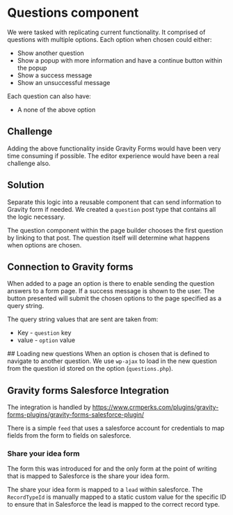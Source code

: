 # Questions component

We were tasked with replicating current functionality. It comprised of questions with multiple options. Each option when chosen could either:
- Show another question
- Show a popup with more information and have a continue button within the popup
- Show a success message
- Show an unsuccessful message

Each question can also have:
-	A none of the above option

## Challenge
Adding the above functionality inside Gravity Forms would have been very time consuming if possible. The editor experience would have been a real challenge also.

## Solution
Separate this logic into a reusable component that can send information to Gravity form if needed. We created a `question` post type that contains all the logic necessary. 

The question component within the page builder chooses the first question by linking to that post. The question itself will determine what happens when options are chosen. 

## Connection to Gravity forms
When added to a page an option is there to enable sending the question answers to a form page. If a success message is shown to the user. The button presented will submit the chosen options to the page specified as a query string.

The query string values that are sent are taken from:
- Key - `question` key
- value - `option` value

## Loading new questions
When an option is chosen that is defined to navigate to another question. We use `wp-ajax` to load in the new question from the question id stored on the option (`questions.php`). 

## Gravity forms Salesforce Integration
The integration is handled by https://www.crmperks.com/plugins/gravity-forms-plugins/gravity-forms-salesforce-plugin/

There is a simple `feed` that uses a salesforce account for credentials to map fields from the form to fields on salesforce.

### Share your idea form
The form this was introduced for and the only form at the point of writing that is mapped to Salesforce is the share your idea form. 

The share your idea form is mapped to a `lead` within salesforce. The `RecordTypeId` is manually mapped to a static custom value for the specific ID to ensure that in Salesforce the lead is mapped to the correct record type.